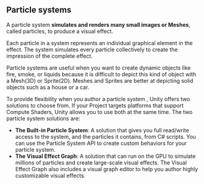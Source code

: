 ## Particle systems
A particle system **simulates and renders many small images or Meshes**, called particles, to produce a visual effect.

Each particle in a system represents an individual graphical element in the effect. The system simulates every particle collectively to create the impression of the complete effect.


Particle systems are useful when you want to create dynamic objects like fire, smoke, or liquids because it is difficult to depict this kind of object with a Mesh(3D) or Sprite(2D). Meshes and Sprites are better at depicting solid objects such as a house or a car.


To provide flexibility when you author a particle system
, Unity offers two solutions to choose from. If your Project targets platforms that support Compute Shaders, Unity allows you to use both at the same time. The two particle system solutions are:

- **The Built-in Particle System**: A solution that gives you full read/write access to the system, and the particles it contains, from C# scripts. You can use the Particle System API to create custom behaviors for your particle system.
- **The Visual Effect Graph**: A solution that can run on the GPU to simulate millions of particles and create large-scale visual effects. The Visual Effect Graph also includes a visual graph editor to help you author highly customizable visual effects.

